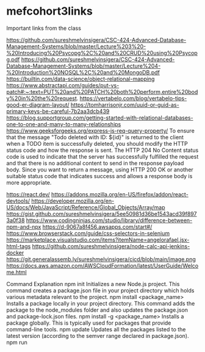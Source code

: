 # mefcohort3links
Important links from the class

https://github.com/sureshmelvinsigera/CSC-424-Advanced-Database-Management-Systems/blob/master/Lecture%203%20-%20Introducing%20Psycopg%2C%20and%20CRUD%20using%20Psycopg.pdf
https://github.com/sureshmelvinsigera/CSC-424-Advanced-Database-Management-Systems/blob/master/Lecture%204-%20Introduction%20NOSQL%2C%20and%20MongoDB.pdf
https://builtin.com/data-science/object-relational-mapping
https://www.abstractapi.com/guides/put-vs-patch#:~:text=PUT%20and%20PATCH%20both%20perform,entire%20body%20in%20the%20request.
https://vertabelo.com/blog/vertabelo-tips-good-er-diagram-layout/
https://tomharrisonjr.com/uuid-or-guid-as-primary-keys-be-careful-7b2aa3dcb439
https://blog.supportgroup.com/getting-started-with-relational-databases-one-to-one-and-many-to-many-relationships
https://www.geeksforgeeks.org/express-js-req-query-property/
To ensure that the message "Todo deleted with ID: ${id}" is returned to the client when a TODO item is successfully deleted, you should modify the HTTP status code and how the response is sent. The HTTP 204 No Content status code is used to indicate that the server has successfully fulfilled the request and that there is no additional content to send in the response payload body. Since you want to return a message, using HTTP 200 OK or another suitable status code that indicates success and allows a response body is more appropriate.

https://react.dev/
https://addons.mozilla.org/en-US/firefox/addon/react-devtools/
https://developer.mozilla.org/en-US/docs/Web/JavaScript/Reference/Global_Objects/Array/map
https://gist.github.com/sureshmelvinsigera/5ee50981d36be1543acd39f8973a0f38
https://www.codingninjas.com/studio/library/difference-between-npm-and-npx
https://d-9067a8f456.awsapps.com/start#/
https://www.browserstack.com/guide/css-selectors-in-selenium
https://marketplace.visualstudio.com/items?itemName=angelorafael.jsx-html-tags
https://github.com/sureshmelvinsigera/node-calc-api-jenkins-docker
https://git.generalassemb.ly/sureshmelvinsigera/cicd/blob/main/image.png
https://docs.aws.amazon.com/AWSCloudFormation/latest/UserGuide/Welcome.html

Command	Explanation
npm init	Initializes a new Node.js project. This command creates a package.json file in your project directory which holds various metadata relevant to the project.
npm install <package_name>	Installs a package locally in your project directory. This command adds the package to the node_modules folder and also updates the package.json and package-lock.json files.
npm install -g <package_name>	Installs a package globally. This is typically used for packages that provide command-line tools.
npm update	Updates all the packages listed to the latest version (according to the semver range declared in package.json).
npm run <script>	Runs a script defined in the package.json's "scripts" field.
npm start	Runs the "start" script in package.json. Commonly used to start a server or application.
npm test	Runs the "test" script in package.json, often used to run test suites.
npm install <package_name> --save-dev	Installs a package as a dev dependency. The package will appear in your devDependencies.
npm uninstall <package_name>	Removes a package from node_modules and your package.json file.
npm cache clean --force	Clears the NPM cache from your computer. Sometimes needed to resolve installation issues.
npm pack	Creates a tarball from a package.
npm ci	Similar to npm install, but it's meant for automated environments and will install dependencies exactly as specified in package-lock.json.
	
sudo service postgresql start	This command is used to start the PostgreSQL service on your system
sudo service postgresql stop	This command is used to stop the PostgreSQL service on your system
sudo service docker start	Similar to the previous command, this one starts the Docker service on your system. Docker must be running to manage containers and images
sudo docker network create todo-app	This Docker command creates a new network named todo-app. Docker networks provide a way for Docker containers to communicate with each other directly and also with the outside world. They can be especially useful in microservices architecture.
sudo docker ps	This command lists all currently running Docker containers. It shows details like container ID, image used, when the container was created, the status, ports, and name
sudo docker ps -a	This command lists all Docker containers, including those that are currently running and those that have stopped. This is useful for seeing a complete history of containers on your system.
sudo docker stop container_id	This command will stop the container that is currently running
sudo docker start container_id	Restarts a previously created and stopped Docker container identified by its container_id.
sudo docker rm -f container_id	This command forcefully removes a Docker container specified by its container_id. The -f flag stands for force, and it ensures that the container is stopped and then removed
sudo docker rmi image_name	This command removes a Docker image from your local storage. image_name is the name of the image you want to remove. Images are templates used to create containers and are stored locally once pulled from a registry like Docker Hub.
sudo docker inspect image-name	This command displays detailed information in JSON format about a Docker image specified by image-name. It includes information like the image's layers, tags, and configuration details.
sudo docker logs container_id	This command fetches the logs of a Docker container. It's useful for debugging and understanding the behavior of applications running inside containers.
sudo docker network ls	Lists all networks created in Docker on your system. This can include default networks like bridge, host, and none, along with any custom networks you've created.
sudo docker network rm network_name	Removes a Docker network specified by network_name. Containers must be disconnected from the network before it can be removed
sudo docker image prune --all --force	Remove all the docker images
	
sudo kill -9 $(sudo lsof -t -i:3000)	If the port is running it will kill given port number, or else throws an error saying not enough arguments.
/opt/Postman/app/Postman	Open Postman application.
	
git rm -r --cached .	
git reset --soft HEAD~1	
